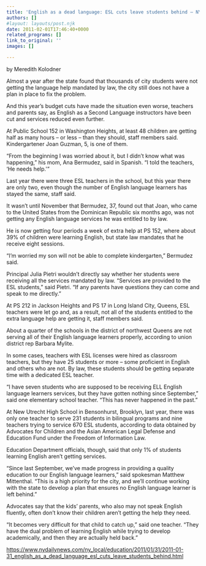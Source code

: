 ```yaml
---
title: 'English as a dead language: ESL cuts leave students behind – NY Daily News'
authors: []
#layout: layouts/post.njk
date: 2011-02-01T17:46:40+0000
related_programs: []
link_to_original: ''
images: []

---
```

by Meredith Kolodner

Almost a year after the state found that thousands of city students were not
getting the language help mandated by law, the city still does not have a plan
in place to fix the problem.

And this year’s budget cuts have made the situation even worse, teachers and
parents say, as English as a Second Language instructors have been cut and
services reduced even further.

At Public School 152 in Washington Heights, at least 48 children are getting
half as many hours – or less – than they should, staff members said.
Kindergartener Joan Guzman, 5, is one of them.

“From the beginning I was worried about it, but I didn’t know what was
happening,” his mom, Ana Bermudez, said in Spanish. “I told the teachers, ‘He
needs help.'”

Last year there were three ESL teachers in the school, but this year there are
only two, even though the number of English language learners has stayed the
same, staff said.

It wasn’t until November that Bermudez, 37, found out that Joan, who came to the
United States from the Dominican Republic six months ago, was not getting any
English language services he was entitled to by law.

He is now getting four periods a week of extra help at PS 152, where about 39%
of children were learning English, but state law mandates that he receive eight
sessions.

“I’m worried my son will not be able to complete kindergarten,” Bermudez said.

Principal Julia Pietri wouldn’t directly say whether her students were receiving
all the services mandated by law. “Services are provided to the ESL students,”
said Pietri. “If any parents have questions they can come and speak to me
directly.”

At PS 212 in Jackson Heights and PS 17 in Long Island City, Queens, ESL teachers
were let go and, as a result, not all of the students entitled to the extra
language help are getting it, staff members said.

About a quarter of the schools in the district of northwest Queens are not
serving all of their English language learners properly, according to union
district rep Barbara Mylite.

In some cases, teachers with ESL licenses were hired as classroom teachers, but
they have 25 students or more – some proficient in English and others who are
not. By law, these students should be getting separate time with a dedicated ESL
teacher.

“I have seven students who are supposed to be receiving ELL English language
learners services, but they have gotten nothing since September,” said one
elementary school teacher. “This has never happened in the past.”

At New Utrecht High School in Bensonhurst, Brooklyn, last year, there was only
one teacher to serve 231 students in bilingual programs and nine teachers trying
to service 670 ESL students, according to data obtained by Advocates for
Children and the Asian American Legal Defense and Education Fund under the
Freedom of Information Law.

Education Department officials, though, said that only 1% of students learning
English aren’t getting services.

“Since last September, we’ve made progress in providing a quality education to
our English language learners,” said spokesman Matthew Mittenthal. “This is a
high priority for the city, and we’ll continue working with the state to develop
a plan that ensures no English language learner is left behind.”

Advocates say that the kids’ parents, who also may not speak English fluently,
often don’t know their children aren’t getting the help they need.

“It becomes very difficult for that child to catch up,” said one teacher. “They
have the dual problem of learning English while trying to develop academically,
and then they are actually held back.”

<https://www.nydailynews.com/ny_local/education/2011/01/31/2011-01-31_english_as_a_dead_language_esl_cuts_leave_students_behind.html>